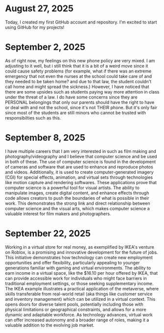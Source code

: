 # August 27, 2025

Today, I created my first GitHub account and repository. I'm excited to start using GitHub for my projects!

# September 2, 2025

As of right now, my feelings on this new phone policy are very mixed. I am adjusting to it well, but i still think that it is a bit of a weird move since it could cause safety problems (for example, what if there was an extreme emergency that not even the nurses at the school could take care of and they needed to be taken home? and due to that law, the student couldn't call home and might spread the sickness.) However, I have noticed that there are some upsides such as students paying way more attention in class under the threat of a law. I do have some concerns since they are PERSONAL belongings that only our parents should have the right to have or deal with and not the school, since it's not THEIR phone. But it's only fair since most of the students are still minors who cannot be trusted with responsibilties such as this.

# September 8, 2025

I have multiple careers that I am very interested in such as film making and photography/videography and I believe that computer science and be used in both of these. The use of computer science is found in the development of cameras and software that are used to enhance and reproduce photos and videos. Additionally, it is used to create computer-generated imagery (CGI) for special effects, animation, and virtual sets through technologies like motion capture and rendering softwares. These applications prove that computer science is a powerful tool for visual artists. The ability to manipulate images, create digital content, and enhance effects through code allows creators to push the boundaries of what is possible in their work. This demonstrates the strong link and direct relationship between computer science and the visual arts, which makes computer science a valuable interest for film makers and photographers.

# September 22, 2025

Working in a virtual store for real money, as exemplified by IKEA's venture on Roblox, is a promising and innovative development for the future of jobs. This initiative demonstrates how technology can create new employment opportunities and offer flexibility, particularly appealing to younger generations familiar with gaming and virtual environments. The ability to earn income in a virtual space, like the $16.10 per hour offered by IKEA, that can provide accessible work for individuals who might face barriers in traditional employment settings, or those seeking supplementary income. The IKEA example illustrates a practical application of the metaverse, where skills transferable from real-world retail (aka things like customer service and inventory management) which can be utilized in a virtual context. This opens doors for diverse talent pools, potentially including those with physical limitations or geographical constraints, and allows for a more dynamic and adaptable workforce. As technology advances, virtual work can offer increased autonomy and a broader range of roles, making it a valuable addition to the evolving job market.
